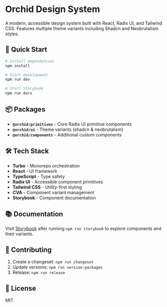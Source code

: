 # Orchid Design System

A modern, accessible design system built with React, Radix UI, and Tailwind CSS. Features multiple theme variants including Shadcn and Neobrutalism styles.

## 🚀 Quick Start

```bash
# Install dependencies
npm install

# Start development
npm run dev

# Start Storybook
npm run docs
```

## 📦 Packages

- **`@orchid/primitives`** - Core Radix UI primitive components
- **`@orchid/ui`** - Theme variants (shadcn & neobrutalism)
- **`@orchid/components`** - Additional custom components

## 🛠️ Tech Stack

- **Turbo** - Monorepo orchestration
- **React** - UI framework
- **TypeScript** - Type safety
- **Radix UI** - Accessible component primitives
- **Tailwind CSS** - Utility-first styling
- **CVA** - Component variant management
- **Storybook** - Component documentation

## 📚 Documentation

Visit [Storybook](http://localhost:6006) after running `npm run storybook` to explore components and their variants.

## 🤝 Contributing

1. Create a changeset: `npm run changeset`
2. Update versions: `npm run version-packages`
3. Release: `npm run release`

## 📄 License

MIT